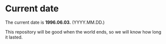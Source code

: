 # Current date

The current date is **1996.06.03.** (YYYY.MM.DD.)

This repository will be good when the world ends, so we will know how long it lasted.